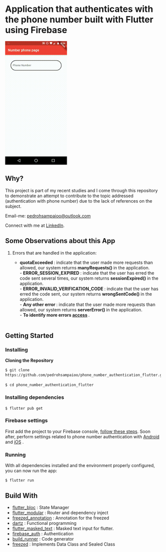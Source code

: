 # Application that authenticates with the phone number built with Flutter using Firebase

<img src="/readme/demo/pages.gif" width="200" height="400">

## Why?

This project is part of my recent studies and I come through this repository to demonstrate an attempt to contribute to the topic addressed (authentication with phone number) due to the lack of references on the subject.

Email-me: pedrohsampaioo@outlook.com

Connect with me at [LinkedIn](https://www.linkedin.com/in/pedro-henrique-da-silva-sampaio-ba2b7716b/).

## Some Observations about this App

1. Errors that are handled in the application:
   <br>
     
    - <strong> quotaExceeded </strong> : indicate that the user made more requests than allowed, our system returns <strong> manyRequests() </strong> in the application.
   <br> - <strong> ERROR_SESSION_EXPIRED </strong> : indicate that the user has erred the code sent several times, our system returns <strong> sessionExpired() </strong> in the application.
   <br> - <strong> ERROR_INVALID_VERIFICATION_CODE </strong> : indicate that the user has erred the code sent, our system returns <strong> wrongSentCode() </strong> in the application.
   <br> - <strong> Any other error </strong> : indicate that the user made more requests than allowed, our system returns <strong> serverError() </strong> in the application.
   <br> - <strong> To identify more errors <a href="https://github.com/firebase/FirebaseUI-Android/blob/master/auth/src/main/java/com/firebase/ui/auth/util/FirebaseAuthError.java">access</a> </strong>.
   <br>

## Getting Started

### Installing

**Cloning the Repository**

```
$ git clone https://github.com/pedrohsampaioo/phone_number_authentication_flutter.git

$ cd phone_number_authentication_flutter
```

### Installing dependencies

```
$ flutter pub get
```

### Firebase settings

First add the project to your Firebase console, <a href="https://firebase.google.com/docs/android/setup?authuser=0">follow these steps</a>. Soon after, perform settings related to phone number authentication with <a href="https://firebase.google.com/docs/auth/android/phone-auth">Android</a> and <a href="https://firebase.google.com/docs/auth/ios/phone-auth">iOS</a> .

### Running

With all dependencies installed and the environment properly configured, you can now run the app:

```
$ flutter run
```

## Build With

- <a href="https://pub.dev/packages/flutter_bloc">flutter_bloc</a> : State Manager
- <a href="https://pub.dev/packages/flutter_modular">flutter_modular</a> : Router and dependency inject
- <a href="https://pub.dev/packages/freezed_annotation">freezed_annotation</a> : Annotation for the freezed
- <a href="https://pub.dev/packages/dartz">dartz</a> : Functional programming
- <a href="https://pub.dev/packages/flutter_masked_text">flutter_masked_text</a> : Masked text input for flutter.
- <a href="">firebase_auth</a> : Authentication
- <a href="https://pub.dev/packages/build_runner">build_runner</a> : Code generator
- <a href="https://pub.dev/packages/freezed">freezed</a> : Implements Data Class and Sealed Class
